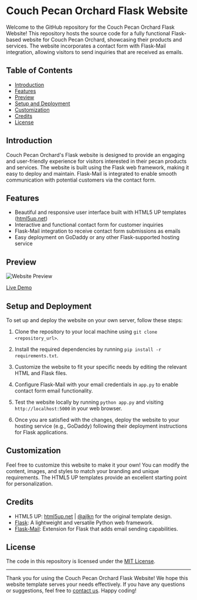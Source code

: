 # Couch Pecan Orchard Flask Website



Welcome to the GitHub repository for the Couch Pecan Orchard Flask Website! This repository hosts the source code for a fully functional Flask-based website for Couch Pecan Orchard, showcasing their products and services. The website incorporates a contact form with Flask-Mail integration, allowing visitors to send inquiries that are received as emails.

## Table of Contents

- [Introduction](#introduction)
- [Features](#features)
- [Preview](#preview)
- [Setup and Deployment](#setup-and-deployment)
- [Customization](#customization)
- [Credits](#credits)
- [License](#license)

## Introduction

Couch Pecan Orchard's Flask website is designed to provide an engaging and user-friendly experience for visitors interested in their pecan products and services. The website is built using the Flask web framework, making it easy to deploy and maintain. Flask-Mail is integrated to enable smooth communication with potential customers via the contact form.

## Features

- Beautiful and responsive user interface built with HTML5 UP templates ([html5up.net](https://html5up.net))
- Interactive and functional contact form for customer inquiries
- Flask-Mail integration to receive contact form submissions as emails
- Easy deployment on GoDaddy or any other Flask-supported hosting service

## Preview

![Website Preview](./static/images-og/preview-1.png)

[Live Demo](#) 

## Setup and Deployment

To set up and deploy the website on your own server, follow these steps:

1. Clone the repository to your local machine using `git clone <repository_url>`.

2. Install the required dependencies by running `pip install -r requirements.txt`.

3. Customize the website to fit your specific needs by editing the relevant HTML and Flask files.

4. Configure Flask-Mail with your email credentials in `app.py` to enable contact form email functionality.

5. Test the website locally by running `python app.py` and visiting `http://localhost:5000` in your web browser.

6. Once you are satisfied with the changes, deploy the website to your hosting service (e.g., GoDaddy) following their deployment instructions for Flask applications.

## Customization

Feel free to customize this website to make it your own! You can modify the content, images, and styles to match your branding and unique requirements. The HTML5 UP templates provide an excellent starting point for personalization.

## Credits

- HTML5 UP: [html5up.net](https://html5up.net) | [@ajlkn](https://github.com/ajlkn) for the original template design.
- [Flask](https://flask.palletsprojects.com/): A lightweight and versatile Python web framework.
- [Flask-Mail](https://pythonhosted.org/Flask-Mail/): Extension for Flask that adds email sending capabilities.

## License

The code in this repository is licensed under the [MIT License](LICENSE).

---

Thank you for using the Couch Pecan Orchard Flask Website! We hope this website template serves your needs effectively. If you have any questions or suggestions, feel free to [contact us](mailto:your_email@example.com). Happy coding!